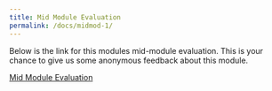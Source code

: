 ```yaml
---
title: Mid Module Evaluation
permalink: /docs/midmod-1/
---
```


Below is the link for this modules mid-module evaluation. This is your chance to give us some anonymous feedback about this module. 

[Mid Module Evaluation](https://ysj.onlinesurveys.ac.uk/ios-games-development-2021-22-mid-mod-eval)
